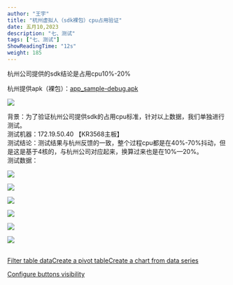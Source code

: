 ```yaml
---
author: "王宇"
title: "杭州虚拟人（sdk裸包）cpu占用验证"
date: 五月10,2023
description: "七、测试"
tags: ["七、测试"]
ShowReadingTime: "12s"
weight: 185
---
```

杭州公司提供的sdk结论是占用cpu10%-20%

杭州提供apk（裸包）：[app\_sample-debug.apk](/download/attachments/101823762/app_sample-debug.apk?version=1&modificationDate=1683690007122&api=v2)

![](/download/attachments/101823762/image2023-5-10_11-59-39.png?version=1&modificationDate=1683691179527&api=v2)

背景：为了验证杭州公司提供sdk的占用cpu标准，针对以上数据，我们单独进行测试。  
测试机器：172.19.50.40 【KR3568主板】  
测试结论：测试结果与杭州反馈的一致，整个过程cpu都是在40%-70%抖动，但是这是基于4核的，与杭州公司对应起来，换算过来也是在10%—20%。  
测试数据：

![](https://static.dingtalk.com/media/lQLPJv_M6rh7YtLNAkTNBBSwVjfvB3b_bIYEUorWuwAOAQ_1044_580.png)

![](https://static.dingtalk.com/media/lQLPJxS51zY1gtLNAkTNBBSwAD_4xvgn8G4EUorWs0AMAQ_1044_580.png)

![](https://static.dingtalk.com/media/lQLPJw1D5twuQtLNAkTNBBSwsr8mLVURyX8EUorWugAMAA_1044_580.png)

![](https://static.dingtalk.com/media/lQLPJyKLxmpiotLNAkTNBBSwCrbxyUH0YV4EUorWuwAOAA_1044_580.png)

![](https://static.dingtalk.com/media/lQLPJwf4wTN3ItLNAkTNBBSwwPP1UgWcEdMEUorWs0AMAA_1044_580.png)

![](https://static.dingtalk.com/media/lQLPJxhab0yGUtLNAkTNBBSw0X0shiX1b-QEUorWugAMAQ_1044_580.png)  
   
  

[Filter table data](#)[Create a pivot table](#)[Create a chart from data series](#)

[Configure buttons visibility](/users/tfac-settings.action)